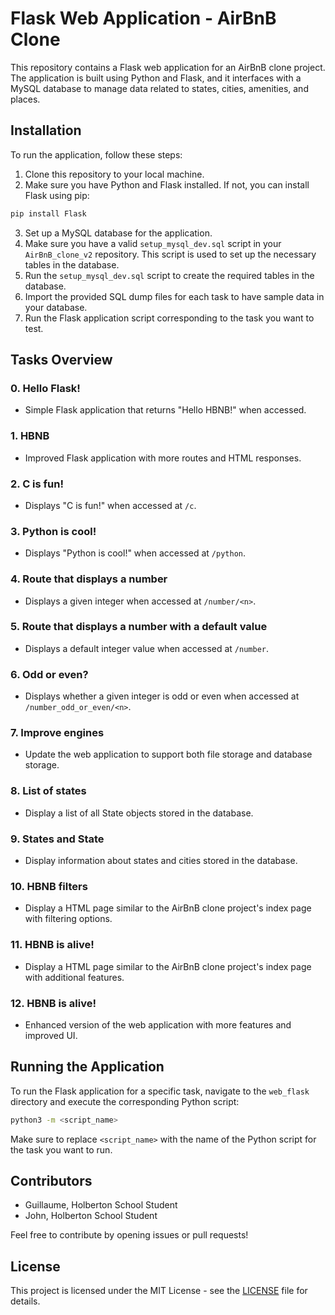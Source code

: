 # Flask Web Application - AirBnB Clone

This repository contains a Flask web application for an AirBnB clone project. The application is built using Python and Flask, and it interfaces with a MySQL database to manage data related to states, cities, amenities, and places.

## Installation

To run the application, follow these steps:

1. Clone this repository to your local machine.
2. Make sure you have Python and Flask installed. If not, you can install Flask using pip:

```bash
pip install Flask
```

3. Set up a MySQL database for the application.
4. Make sure you have a valid `setup_mysql_dev.sql` script in your `AirBnB_clone_v2` repository. This script is used to set up the necessary tables in the database.
5. Run the `setup_mysql_dev.sql` script to create the required tables in the database.
6. Import the provided SQL dump files for each task to have sample data in your database.
7. Run the Flask application script corresponding to the task you want to test.

## Tasks Overview

### 0. Hello Flask!

- Simple Flask application that returns "Hello HBNB!" when accessed.

### 1. HBNB

- Improved Flask application with more routes and HTML responses.

### 2. C is fun!

- Displays "C is fun!" when accessed at `/c`.

### 3. Python is cool!

- Displays "Python is cool!" when accessed at `/python`.

### 4. Route that displays a number

- Displays a given integer when accessed at `/number/<n>`.

### 5. Route that displays a number with a default value

- Displays a default integer value when accessed at `/number`.

### 6. Odd or even?

- Displays whether a given integer is odd or even when accessed at `/number_odd_or_even/<n>`.

### 7. Improve engines

- Update the web application to support both file storage and database storage.

### 8. List of states

- Display a list of all State objects stored in the database.

### 9. States and State

- Display information about states and cities stored in the database.

### 10. HBNB filters

- Display a HTML page similar to the AirBnB clone project's index page with filtering options.

### 11. HBNB is alive!

- Display a HTML page similar to the AirBnB clone project's index page with additional features.

### 12. HBNB is alive!

- Enhanced version of the web application with more features and improved UI.

## Running the Application

To run the Flask application for a specific task, navigate to the `web_flask` directory and execute the corresponding Python script:

```bash
python3 -m <script_name>
```

Make sure to replace `<script_name>` with the name of the Python script for the task you want to run.

## Contributors

- Guillaume, Holberton School Student
- John, Holberton School Student

Feel free to contribute by opening issues or pull requests!

## License

This project is licensed under the MIT License - see the [LICENSE](LICENSE) file for details.
